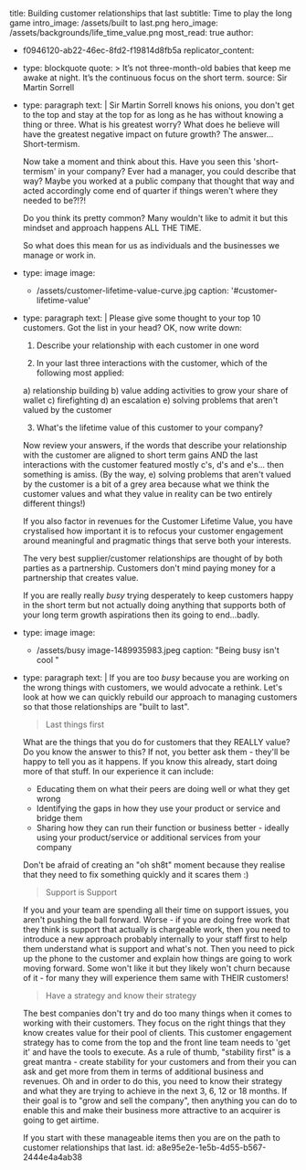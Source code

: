 title: Building customer relationships that last
subtitle: Time to play the long game
intro_image: /assets/built to last.png
hero_image: /assets/backgrounds/life_time_value.png
most_read: true
author:
  - f0946120-ab22-46ec-8fd2-f19814d8fb5a
replicator_content:
  - 
    type: blockquote
    quote: >
      It’s not three-month-old babies that keep me awake at night. It’s the continuous focus on the
      short term.
    source: Sir Martin Sorrell
  - 
    type: paragraph
    text: |
      Sir Martin Sorrell knows his onions, you don't get to the top and stay at the top for as long as he has without knowing a thing or three. What is his greatest worry?  What does he believe will have the greatest negative impact on future growth? The answer... Short-termism.
      
      Now take a moment and think about this. Have you seen this 'short-termism' in your company? Ever had a manager, you could describe that way? Maybe you worked at a public company that thought that way and acted accordingly come end of quarter if things weren't where they needed to be?!?!
      
      Do you think its pretty common? Many wouldn't like to admit it but this mindset and approach happens ALL THE TIME.
      
      So what does this mean for us as individuals and the businesses we manage or work in.
  - 
    type: image
    image:
      - /assets/customer-lifetime-value-curve.jpg
    caption: '#customer-lifetime-value'
  - 
    type: paragraph
    text: |
      Please give some thought to your top 10 customers. Got the list in your head? OK, now write down:
      
      1) Describe your relationship with each customer in one word
      
      2) In your last three interactions with the customer, which of the following most applied:
      
      a) relationship building
      b) value adding activities to grow your share of wallet
      c) firefighting
      d) an escalation
      e) solving problems that aren't valued by the customer
      
      3) What's the lifetime value of this customer to your company?
      
      Now review your answers, if the words that describe your relationship with the customer are aligned to short term gains AND the last interactions with the customer featured mostly c's, d's and e's... then something is amiss. (By the way, e) solving problems that aren't valued by the customer is a bit of a grey area because what we think the customer values and what they value in reality can be two entirely different things!)
      
      If you also factor in revenues for the Customer Lifetime Value, you have crystalised how important it is to refocus your customer engagement around meaningful and pragmatic things that serve both your interests.
      
      The very best supplier/customer relationships are thought of by both parties as a partnership. Customers don't mind paying money for a partnership that creates value.
      
      If you are really really *busy* trying desperately to keep customers happy in the short term but not actually doing anything that supports both of your long term growth aspirations then its going to end...badly.
  - 
    type: image
    image:
      - /assets/busy image-1489935983.jpeg
    caption: "Being busy isn't cool "
  - 
    type: paragraph
    text: |
      If you are too *busy* because you are working on the wrong things with customers, we would advocate a rethink. Let's look at how we can quickly rebuild our approach to managing customers so that those relationships are "built to last".
      
      > Last things first
      
      What are the things that you do for customers that they REALLY value? Do you know the answer to this? If not, you better ask them - they'll be happy to tell you as it happens. If you know this already, start doing more of that stuff. In our experience it can include:
      
      + Educating them on what their peers are doing well or what they get wrong
      + Identifying the gaps in how they use your product or service and bridge them
      + Sharing how they can run their function or business better - ideally using your product/service or additional services from your company
      
      Don't be afraid of creating an "oh sh8t" moment because they realise that they need to fix something quickly and it scares them :)
      
      > Support is Support
      
      If you and your team are spending all their time on support issues, you aren't pushing the ball forward. Worse - if you are doing free work that they think is support that actually is chargeable work, then you need to introduce a new approach probably internally to your staff first to help them understand what is support and what's not. Then you need to pick up the phone to the customer and explain how things are going to work moving forward. Some won't like it but they likely won't churn because of it - for many they will experience them same with THEIR customers!
      
      > Have a strategy and know their strategy
      
      The best companies don't try and do too many things when it comes to working with their customers. They focus on the right things that they know creates value for their pool of clients. This customer engagement strategy has to come from the top and the front line team needs to 'get it' and have the tools to execute. As a rule of thumb, "stability first" is a great mantra - create stability for your customers and from their you can ask and get more from them in terms of additional business and revenues. Oh and in order to do this, you need to know their strategy and what they are trying to achieve in the next 3, 6, 12 or 18 months. If their goal is to "grow and sell the company", then anything you can do to enable this and make their business more attractive to an acquirer is going to get airtime.
      
      If you start with these manageable items then you are on the path to customer relationships that last.
id: a8e95e2e-1e5b-4d55-b567-2444e4a4ab38
